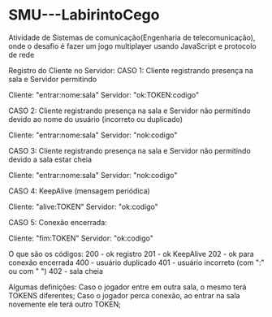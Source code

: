 # SMU---LabirintoCego
Atividade de Sistemas de comunicação(Engenharia de telecomunicação), onde o desafio é fazer um jogo multiplayer usando JavaScript e protocolo de rede 

Registro do Cliente no Servidor:
CASO 1: Cliente registrando presença na sala e Servidor permitindo

Cliente: "entrar:nome:sala"
Servidor: "ok:TOKEN:codigo"

CASO 2: Cliente registrando presença na sala e Servidor não permitindo devido ao nome do usuário (incorreto ou duplicado)

Cliente: "entrar:nome:sala"
Servidor: "nok:codigo"

CASO 3: Cliente registrando presença na sala e Servidor não permitindo devido a sala estar cheia

Cliente: "entrar:nome:sala"
Servidor: "nok:codigo"

CASO 4: KeepAlive (mensagem periódica)

Cliente: "alive:TOKEN"
Servidor: "ok:codigo"

CASO 5: Conexão encerrada:

Cliente: "fim:TOKEN"
Servidor: "ok:codigo"

O que são os códigos:
200 - ok registro
201 - ok KeepAlive
202 - ok para conexão encerrada
400 - usuário duplicado
401 - usuário incorreto (com ":" ou com " ")
402 - sala cheia

Algumas definições:
Caso o jogador entre em outra sala, o mesmo terá TOKENS diferentes;
Caso o jogador perca conexão, ao entrar na sala novemente ele terá outro TOKEN;
